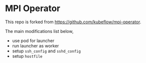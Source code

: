 # MPI Operator

This repo is forked from https://github.com/kubeflow/mpi-operator.

The main modifications list below,

* use pod for launcher
* run launcher as worker
* setup `ssh_config` and `sshd_config`
* setup `hostfile`
